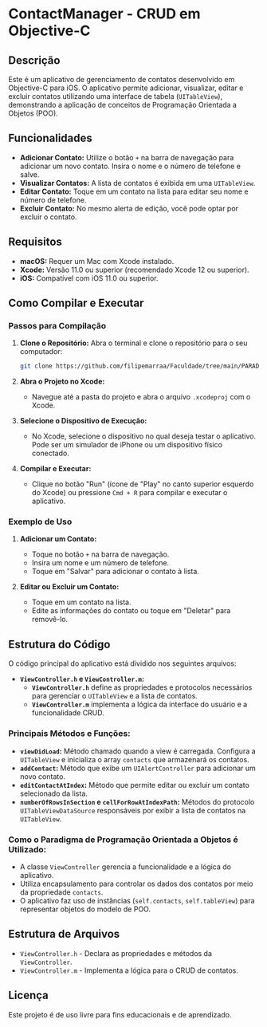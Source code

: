 
# **ContactManager - CRUD em Objective-C**

## **Descrição**

Este é um aplicativo de gerenciamento de contatos desenvolvido em Objective-C para iOS. O aplicativo permite adicionar, visualizar, editar e excluir contatos utilizando uma interface de tabela (`UITableView`), demonstrando a aplicação de conceitos de Programação Orientada a Objetos (POO).

## **Funcionalidades**

- **Adicionar Contato:** Utilize o botão `+` na barra de navegação para adicionar um novo contato. Insira o nome e o número de telefone e salve.
- **Visualizar Contatos:** A lista de contatos é exibida em uma `UITableView`.
- **Editar Contato:** Toque em um contato na lista para editar seu nome e número de telefone.
- **Excluir Contato:** No mesmo alerta de edição, você pode optar por excluir o contato.

## **Requisitos**

- **macOS:** Requer um Mac com Xcode instalado.
- **Xcode:** Versão 11.0 ou superior (recomendado Xcode 12 ou superior).
- **iOS:** Compatível com iOS 11.0 ou superior.

## **Como Compilar e Executar**

### **Passos para Compilação**

1. **Clone o Repositório:**
   Abra o terminal e clone o repositório para o seu computador:
   ```bash
   git clone https://github.com/filipemarraa/Faculdade/tree/main/PARADIGMAS%20DE%20LINGUAGENS%20COMPUTACIONAIS/Trabalho%20A1%3A%20Paradigmas%20%20OO
   ```

2. **Abra o Projeto no Xcode:**
   - Navegue até a pasta do projeto e abra o arquivo `.xcodeproj` com o Xcode.

3. **Selecione o Dispositivo de Execução:**
   - No Xcode, selecione o dispositivo no qual deseja testar o aplicativo. Pode ser um simulador de iPhone ou um dispositivo físico conectado.

4. **Compilar e Executar:**
   - Clique no botão "Run" (ícone de "Play" no canto superior esquerdo do Xcode) ou pressione `Cmd + R` para compilar e executar o aplicativo.

### **Exemplo de Uso**

1. **Adicionar um Contato:**
   - Toque no botão `+` na barra de navegação.
   - Insira um nome e um número de telefone.
   - Toque em "Salvar" para adicionar o contato à lista.

2. **Editar ou Excluir um Contato:**
   - Toque em um contato na lista.
   - Edite as informações do contato ou toque em "Deletar" para removê-lo.

## **Estrutura do Código**

O código principal do aplicativo está dividido nos seguintes arquivos:

- **`ViewController.h` e `ViewController.m`:** 
  - **`ViewController.h`** define as propriedades e protocolos necessários para gerenciar o `UITableView` e a lista de contatos.
  - **`ViewController.m`** implementa a lógica da interface do usuário e a funcionalidade CRUD.

### **Principais Métodos e Funções:**

- **`viewDidLoad`:** Método chamado quando a view é carregada. Configura a `UITableView` e inicializa o array `contacts` que armazenará os contatos.
- **`addContact`:** Método que exibe um `UIAlertController` para adicionar um novo contato.
- **`editContactAtIndex`:** Método que permite editar ou excluir um contato selecionado da lista.
- **`numberOfRowsInSection` e `cellForRowAtIndexPath`:** Métodos do protocolo `UITableViewDataSource` responsáveis por exibir a lista de contatos na `UITableView`.

### **Como o Paradigma de Programação Orientada a Objetos é Utilizado:**

- A classe `ViewController` gerencia a funcionalidade e a lógica do aplicativo.
- Utiliza encapsulamento para controlar os dados dos contatos por meio da propriedade `contacts`.
- O aplicativo faz uso de instâncias (`self.contacts`, `self.tableView`) para representar objetos do modelo de POO.

## **Estrutura de Arquivos**

- `ViewController.h` - Declara as propriedades e métodos da `ViewController`.
- `ViewController.m` - Implementa a lógica para o CRUD de contatos.

## **Licença**

Este projeto é de uso livre para fins educacionais e de aprendizado.
